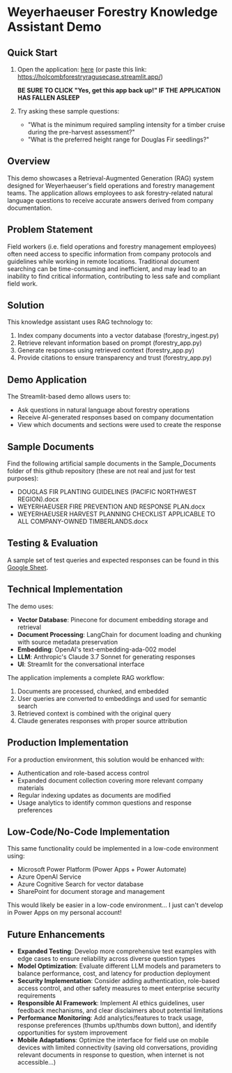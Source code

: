 # Weyerhaeuser Forestry Knowledge Assistant Demo

## Quick Start
1. Open the application: [here](https://holcombforestryragusecase.streamlit.app/) (or paste this link: https://holcombforestryragusecase.streamlit.app/)
 
   **BE SURE TO CLICK "Yes, get this app back up!" IF THE APPLICATION HAS FALLEN ASLEEP**

2. Try asking these sample questions:
   - "What is the minimum required sampling intensity for a timber cruise during the pre-harvest assessment?"
   - "What is the preferred height range for Douglas Fir seedlings?"

## Overview
This demo showcases a Retrieval-Augmented Generation (RAG) system designed for Weyerhaeuser's field operations and forestry management teams. The application allows employees to ask forestry-related natural language questions to receive accurate answers derived from company documentation.

## Problem Statement
Field workers (i.e. field operations and forestry management employees) often need access to specific information from company protocols and guidelines while working in remote locations. Traditional document searching can be time-consuming and inefficient, and may lead to an inability to find critical information, contributing to less safe and compliant field work.

## Solution
This knowledge assistant uses RAG technology to:
1. Index company documents into a vector database (forestry_ingest.py)
2. Retrieve relevant information based on prompt (forestry_app.py)
3. Generate responses using retrieved context (forestry_app.py)
4. Provide citations to ensure transparency and trust (forestry_app.py)

## Demo Application
The Streamlit-based demo allows users to:
- Ask questions in natural language about forestry operations
- Receive AI-generated responses based on company documentation
- View which documents and sections were used to create the response

## Sample Documents
Find the following artificial sample documents in the Sample_Documents folder of this github repository (these are not real and just for test purposes):
- DOUGLAS FIR PLANTING GUIDELINES (PACIFIC NORTHWEST REGION).docx
- WEYERHAEUSER FIRE PREVENTION AND RESPONSE PLAN.docx
- WEYERHAEUSER HARVEST PLANNING CHECKLIST APPLICABLE TO ALL COMPANY-OWNED TIMBERLANDS.docx

## Testing & Evaluation
A sample set of test queries and expected responses can be found in this [Google Sheet](https://docs.google.com/spreadsheets/d/1TkVRBcPWqG4YY9x1mxdUZwh_Xyt-qlE0Nqw20x5X68U/edit?usp=sharing).

## Technical Implementation

The demo uses:
- **Vector Database**: Pinecone for document embedding storage and retrieval
- **Document Processing**: LangChain for document loading and chunking with source metadata preservation
- **Embedding**: OpenAI's text-embedding-ada-002 model
- **LLM**: Anthropic's Claude 3.7 Sonnet for generating responses
- **UI**: Streamlit for the conversational interface

The application implements a complete RAG workflow:
1. Documents are processed, chunked, and embedded
2. User queries are converted to embeddings and used for semantic search
3. Retrieved context is combined with the original query
4. Claude generates responses with proper source attribution

## Production Implementation
For a production environment, this solution would be enhanced with:
- Authentication and role-based access control
- Expanded document collection covering more relevant company materials
- Regular indexing updates as documents are modified
- Usage analytics to identify common questions and response preferences

## Low-Code/No-Code Implementation
This same functionality could be implemented in a low-code environment using:
- Microsoft Power Platform (Power Apps + Power Automate)
- Azure OpenAI Service
- Azure Cognitive Search for vector database
- SharePoint for document storage and management

This would likely be easier in a low-code environment... I just can't develop in Power Apps on my personal account!

## Future Enhancements
- **Expanded Testing**: Develop more comprehensive test examples with edge cases to ensure reliability across diverse question types
- **Model Optimization**: Evaluate different LLM models and parameters to balance performance, cost, and latency for production deployment
- **Security Implementation**: Consider adding authentication, role-based access control, and other safety measures to meet enterprise security requirements
- **Responsible AI Framework**: Implement AI ethics guidelines, user feedback mechanisms, and clear disclaimers about potential limitations
- **Performance Monitoring**: Add analytics/features to track usage, response preferences (thumbs up/thumbs down button), and identify opportunities for system improvement
- **Mobile Adaptations**: Optimize the interface for field use on mobile devices with limited connectivity (saving old conversations, providing relevant documents in response to question, when internet is not accessible...)

